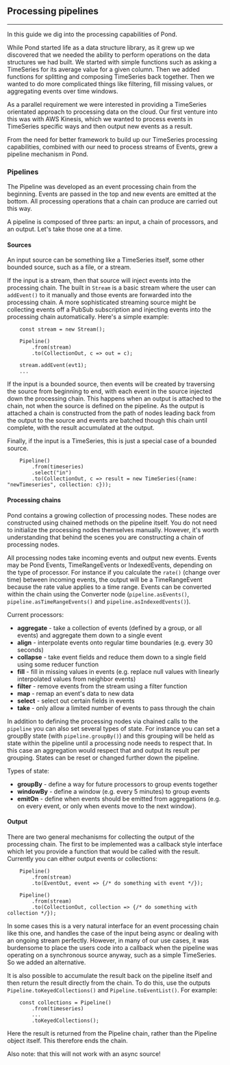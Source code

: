## Processing pipelines
---

In this guide we dig into the processing capabilities of Pond.

While Pond started life as a data structure library, as it grew up we discovered that we needed the ability to perform operations on the data structures we had built. We started with simple functions such as asking a TimeSeries for its average value for a given column. Then we added functions for splitting and composing TimeSeries back together. Then we wanted to do more complicated things like filtering, fill missing values, or aggregating events over time windows.

As a parallel requirement we were interested in providing a TimeSeries orientated approach to processing data on the cloud. Our first venture into this was with AWS Kinesis, which we wanted to process events in TimeSeries specific ways and then output new events as a result.

From the need for better framework to build up our TimeSeries processing capabilities, combined with our need to process streams of Events, grew a pipeline mechanism in Pond.

### Pipelines

The Pipeline was developed as an event processing chain from the beginning. Events are passed in the top and new events are emitted at the bottom. All processing operations that a chain can produce are carried out this way.

A pipeline is composed of three parts: an input, a chain of processors, and an output. Let's take those one at a time.

#### Sources

An input source can be something like a TimeSeries itself, some other bounded source, such as a file, or a stream.

If the input is a stream, then that source will inject events into the processing chain. The built in `Stream` is a basic stream where the user can `addEvent()` to it manually and those events are forwarded into the processing chain. A more sophisticated streaming source might be collecting events off a PubSub subscription and injecting events into the processing chain automatically. Here's a simple example:

```
    const stream = new Stream();

    Pipeline()
        .from(stream)
        .to(CollectionOut, c => out = c);

    stream.addEvent(evt1);
    ...
```

If the input is a bounded source, then events will be created by traversing the source from beginning to end, with each event in the source injected down the processing chain. This happens when an output is attached to the chain, not when the source is defined on the pipeline. As the output is attached a chain is constructed from the path of nodes leading back from the output to the source and events are batched though this chain until complete, with the result accumulated at the output.

Finally, if the input is a TimeSeries, this is just a special case of a bounded source.

```
    Pipeline()
        .from(timeseries)
        .select("in")
        .to(CollectionOut, c => result = new TimeSeries({name: "newTimeseries", collection: c}));
```

#### Processing chains

Pond contains a growing collection of processing nodes. These nodes are constructed using chained methods on the pipeline itself. You do not need to initialize the processing nodes themselves manually. However, it's worth understanding that behind the scenes you are constructing a chain of processing nodes.

All processing nodes take incoming events and output new events. Events may be Pond Events, TimeRangeEvents or IndexedEvents, depending on the type of processor. For instance if you calculate the `rate()` (change over time) between incoming events, the output will be a TimeRangeEvent because the rate value applies to a time range. Events can be converted within the chain using the Converter node (`pipeline.asEvents()`, `pipeline.asTimeRangeEvents()` and `pipeline.asIndexedEvents()`).

Current processors:

 * **aggregate** - take a collection of events (defined by a group, or all events) and aggregate them down to a single event
 * **align** - interpolate events onto regular time boundaries (e.g. every 30 seconds)
 * **collapse** - take event fields and reduce them down to a single field using some reducer function
 * **fill** - fill in missing values in events (e.g. replace null values with linearly interpolated values from neighbor events)
 * **filter** - remove events from the stream using a filter function
 * **map** - remap an event's data to new data
 * **select** - select out certain fields in events
 * **take** - only allow a limited number of events to pass through the chain
 
In addition to defining the processing nodes via chained calls to the `pipeline` you can also set several types of state. For instance you can set a groupBy state (with `pipeline.groupBy()`) and this grouping will be held as state within the pipeline until a processing node needs to respect that. In this case an aggregation would respect that and output its result per grouping. States can be reset or changed further down the pipeline.

Types of state:

 * **groupBy** - define a way for future processors to group events together
 * **windowBy** - define a window (e.g. every 5 minutes) to group events
 * **emitOn** - define when events should be emitted from aggregations (e.g. on every event, or only when events move to the next window).

#### Output

There are two general mechanisms for collecting the output of the processing chain. The first to be implemented was a callback style interface which let you provide a function that would be called with the result. Currently you can either output events or collections:

```
    Pipeline()
        .from(stream)
        .to(EventOut, event => {/* do something with event */});
```

```
    Pipeline()
        .from(stream)
        .to(CollectionOut, collection => {/* do something with collection */});
```

In some cases this is a very natural interface for an event processing chain like this one, and handles the case of the input being async or dealing with an ongoing stream perfectly. However, in many of our use cases, it was burdensome to place the users code into a callback when the pipeline was operating on a synchronous source anyway, such as a simple TimeSeries. So we added an alternative.

It is also possible to accumulate the result back on the pipeline itself and then return the result directly from the chain. To do this, use the outputs `Pipeline.toKeyedCollections()` and `Pipeline.toEventList()`. For example:

```
    const collections = Pipeline()
        .from(timeseries)
        ...
        .toKeyedCollections();
```

Here the result is returned from the Pipeline chain, rather than the Pipeline object itself. This therefore ends the chain.

Also note: that this will not work with an async source!
